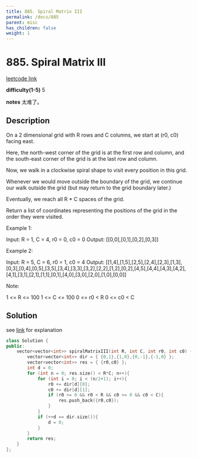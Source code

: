 ```yaml
---
title: 885. Spiral Matrix III
permalink: /docs/885
parent: misc
has_children: false
weight: 1
---
```

# 885. Spiral Matrix III
[leetcode link](https://leetcode.com/problems/spiral-matrix-iii/)

**difficulty(1-5)** 
5

**notes** 
太难了。

## Description
On a 2 dimensional grid with R rows and C columns, we start at (r0, c0) facing east.

Here, the north-west corner of the grid is at the first row and column, and the south-east corner of the grid is at the last row and column.

Now, we walk in a clockwise spiral shape to visit every position in this grid. 

Whenever we would move outside the boundary of the grid, we continue our walk outside the grid (but may return to the grid boundary later.) 

Eventually, we reach all R * C spaces of the grid.

Return a list of coordinates representing the positions of the grid in the order they were visited.

 

Example 1:

Input: R = 1, C = 4, r0 = 0, c0 = 0
Output: [[0,0],[0,1],[0,2],[0,3]]


 

Example 2:

Input: R = 5, C = 6, r0 = 1, c0 = 4
Output: [[1,4],[1,5],[2,5],[2,4],[2,3],[1,3],[0,3],[0,4],[0,5],[3,5],[3,4],[3,3],[3,2],[2,2],[1,2],[0,2],[4,5],[4,4],[4,3],[4,2],[4,1],[3,1],[2,1],[1,1],[0,1],[4,0],[3,0],[2,0],[1,0],[0,0]]


 

Note:

1 <= R <= 100
1 <= C <= 100
0 <= r0 < R
0 <= c0 < C

## Solution

see [link](https://leetcode.com/problems/spiral-matrix-iii/discuss/158970/C%2B%2BJavaPython-112233-Steps) for explanation

```c++
class Solution {
public:
    vector<vector<int>> spiralMatrixIII(int R, int C, int r0, int c0) {
        vector<vector<int>> dir = { {0,1},{1,0},{0,-1},{-1,0} };
        vector<vector<int>> res = { {r0,c0} };
        int d = 0;
        for (int n = 0; res.size() < R*C; n++){
            for (int i = 0; i < (n/2+1); i++){
                r0 += dir[d][0];
                c0 += dir[d][1];
                if (r0 >= 0 && r0 < R && c0 >= 0 && c0 < C){
                    res.push_back({r0,c0});
                }
            }
            if (++d == dir.size()){
                d = 0;
            }
        }
        return res;
    }
};
``` 

<!-- 
Default label
{: .label }

Blue label
{: .label .label-blue }

Stable
{: .label .label-green }

New release
{: .label .label-purple }

Coming soon
{: .label .label-yellow }

Deprecated
{: .label .label-red } -->
